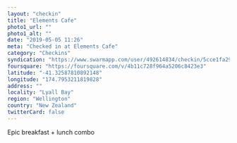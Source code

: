```yaml
---
layout: "checkin"
title: "Elements Cafe"
photo1_url: ""
photo1_alt: ""
date: "2019-05-05 11:26"
meta: "Checked in at Elements Cafe"
category: "Checkins"
syndication: "https://www.swarmapp.com/user/492614834/checkin/5cce1fa2947c05002c5ab842"
foursquare: "https://foursquare.com/v/4b11c728f964a5206c8423e3"
latitude: "-41.32587810892148"
longitude: "174.7953211819828"
address: ""
locality: "Lyall Bay"
region: "Wellington"
country: "New Zealand"
twitterCard: false
---
```

Epic breakfast + lunch combo
